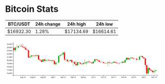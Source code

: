 # Bitcoin Stats

BTC/USDT|24h change|24h high|24h low|
|---|---|---|---|
|$16932.30|1.28%|$17134.69|$16614.61|

<img src="./chart.svg">
